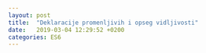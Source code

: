 ```yaml
---
layout: post
title:  "Deklaracije promenljivih i opseg vidljivosti"
date:   2019-03-04 12:29:52 +0200
categories: ES6
---
```

